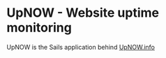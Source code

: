 # UpNOW - Website uptime monitoring

UpNOW is the Sails application behind [UpNOW.info](http://www.upnow.info)
